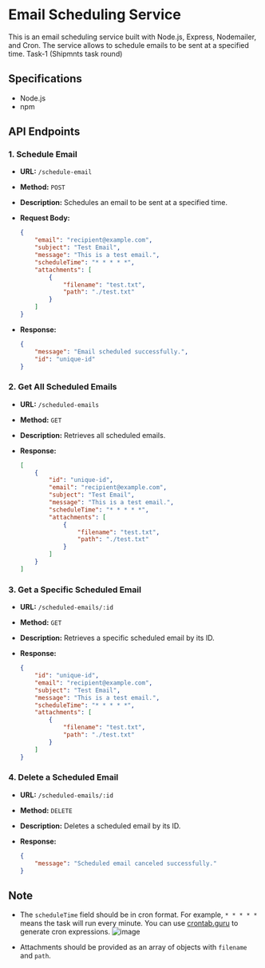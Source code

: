 # Email Scheduling Service

This is an email scheduling service built with Node.js, Express, Nodemailer, and Cron. The service allows to schedule emails to be sent at a specified time. 
Task-1 (Shipmnts task round)

## Specifications

- Node.js
- npm

## API Endpoints

### 1. Schedule Email

- **URL:** `/schedule-email`
- **Method:** `POST`
- **Description:** Schedules an email to be sent at a specified time.
- **Request Body:**

    ```json
    {
        "email": "recipient@example.com",
        "subject": "Test Email",
        "message": "This is a test email.",
        "scheduleTime": "* * * * *",
        "attachments": [
            {
                "filename": "test.txt",
                "path": "./test.txt"
            }
        ]
    }
    ```

- **Response:**

    ```json
    {
        "message": "Email scheduled successfully.",
        "id": "unique-id"
    }
    ```

### 2. Get All Scheduled Emails

- **URL:** `/scheduled-emails`
- **Method:** `GET`
- **Description:** Retrieves all scheduled emails.
- **Response:**

    ```json
    [
        {
            "id": "unique-id",
            "email": "recipient@example.com",
            "subject": "Test Email",
            "message": "This is a test email.",
            "scheduleTime": "* * * * *",
            "attachments": [
                {
                    "filename": "test.txt",
                    "path": "./test.txt"
                }
            ]
        }
    ]
    ```

### 3. Get a Specific Scheduled Email

- **URL:** `/scheduled-emails/:id`
- **Method:** `GET`
- **Description:** Retrieves a specific scheduled email by its ID.
- **Response:**

    ```json
    {
        "id": "unique-id",
        "email": "recipient@example.com",
        "subject": "Test Email",
        "message": "This is a test email.",
        "scheduleTime": "* * * * *",
        "attachments": [
            {
                "filename": "test.txt",
                "path": "./test.txt"
            }
        ]
    }
    ```

### 4. Delete a Scheduled Email

- **URL:** `/scheduled-emails/:id`
- **Method:** `DELETE`
- **Description:** Deletes a scheduled email by its ID.
- **Response:**

    ```json
    {
        "message": "Scheduled email canceled successfully."
    }
    ```

## Note

- The `scheduleTime` field should be in cron format. For example, `* * * * *` means the task will run every minute. You can use [crontab.guru](https://crontab.guru/) to generate cron expressions.
  ![image](https://github.com/user-attachments/assets/49b3b60a-1e69-4ffb-bb7a-bbce506c651b)
[](https://dev.to/zt4ff_1/scheduling-tasks-in-nodejs-with-cron-job-3dmk)

- Attachments should be provided as an array of objects with `filename` and `path`.
